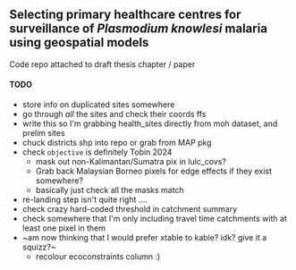 ## Selecting primary healthcare centres for surveillance of *Plasmodium knowlesi* malaria using geospatial models

Code repo attached to draft thesis chapter / paper

#### TODO
  - store info on duplicated sites somewhere
  - go through *all* the sites and check their coords ffs
  - write this so I'm grabbing health_sites directly from moh dataset, and prelim sites
  - chuck districts shp into repo or grab from MAP pkg
  - check `objective` is definitely Tobin 2024
    - mask out non-Kalimantan/Sumatra pix in lulc_covs? 
    - Grab back Malaysian Borneo pixels for edge effects if they exist somewhere?
    - basically just check all the masks match
  - re-landing step isn't quite right ....
  - check crazy hard-coded threshold in catchment summary
  - check somewhere that I'm only including travel time catchments with at least one pixel in them
  - ~am now thinking that I would prefer xtable to kable? idk? give it a squizz?~
    - recolour ecoconstraints column :)